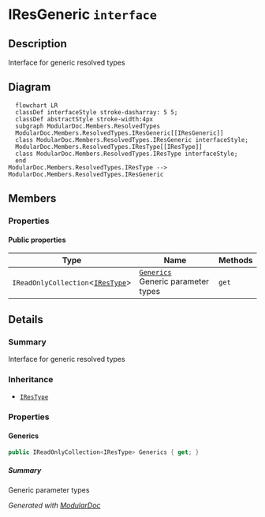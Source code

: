 # IResGeneric `interface`

## Description
Interface for generic resolved types

## Diagram
```mermaid
  flowchart LR
  classDef interfaceStyle stroke-dasharray: 5 5;
  classDef abstractStyle stroke-width:4px
  subgraph ModularDoc.Members.ResolvedTypes
  ModularDoc.Members.ResolvedTypes.IResGeneric[[IResGeneric]]
  class ModularDoc.Members.ResolvedTypes.IResGeneric interfaceStyle;
  ModularDoc.Members.ResolvedTypes.IResType[[IResType]]
  class ModularDoc.Members.ResolvedTypes.IResType interfaceStyle;
  end
ModularDoc.Members.ResolvedTypes.IResType --> ModularDoc.Members.ResolvedTypes.IResGeneric
```

## Members
### Properties
#### Public  properties
| Type | Name | Methods |
| --- | --- | --- |
| `IReadOnlyCollection`&lt;[`IResType`](./IResType.md)&gt; | [`Generics`](#generics)<br>Generic parameter types | `get` |

## Details
### Summary
Interface for generic resolved types

### Inheritance
 - [
`IResType`
](./IResType.md)

### Properties
#### Generics
```csharp
public IReadOnlyCollection<IResType> Generics { get; }
```
##### Summary
Generic parameter types

*Generated with* [*ModularDoc*](https://github.com/hailstorm75/ModularDoc)

